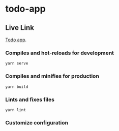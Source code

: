 # todo-app

## Live Link

[Todo app](https://todo-app-with-vue3.netlify.app/).


### Compiles and hot-reloads for development
```
yarn serve
```

### Compiles and minifies for production
```
yarn build
```

### Lints and fixes files
```
yarn lint
```

### Customize configuration

